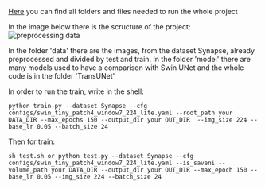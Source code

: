 [Here](https://drive.google.com/file/d/15tIdXrgodIMF--DXQd9r1rT_QXZGKFK6/view?usp=sharing) you can find all folders and files needed to run the whole project

In the image below there is the scructure of the project:
![preprocessing data](https://user-images.githubusercontent.com/48884211/213570250-dff7abcf-0926-4cf9-a976-1d0a7ec99c94.jpg)

In the folder 'data' there are the images, from the dataset Synapse, already preprocessed and divided by test and train.
In the folder 'model' there are many models used to have a comparison with Swin UNet
and the whole code is in the folder 'TransUNet'

In order to run the train, write in the shell:
```
python train.py --dataset Synapse --cfg configs/swin_tiny_patch4_window7_224_lite.yaml --root_path your DATA_DIR --max_epochs 150 --output_dir your OUT_DIR  --img_size 224 --base_lr 0.05 --batch_size 24
```
Then for train:
```
sh test.sh or python test.py --dataset Synapse --cfg configs/swin_tiny_patch4_window7_224_lite.yaml --is_saveni --volume_path your DATA_DIR --output_dir your OUT_DIR --max_epoch 150 --base_lr 0.05 --img_size 224 --batch_size 24
```
